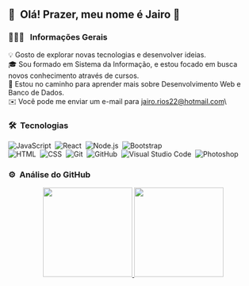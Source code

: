 ## 👋 &nbsp;Olá! Prazer, meu nome é Jairo 🤙

### 👨🏻‍💻 &nbsp; Informações Gerais

💡  Gosto de explorar novas tecnologias e desenvolver ideias.\
🎓 Sou formado em Sistema da Informação, e estou focado em busca novos conhecimento através de cursos.\
🌱 Estou no caminho  para aprender mais sobre Desenvolvimento Web e Banco de Dados.\
✉️ Você pode me enviar um e-mail para jairo.rios22@hotmail.com\

### 🛠 &nbsp;Tecnologias

![JavaScript](https://img.shields.io/badge/-JavaScript-05122A?style=flat&logo=javascript)&nbsp;
![React](https://img.shields.io/badge/-React-05122A?style=flat&logo=react)&nbsp;
![Node.js](https://img.shields.io/badge/-Node.js-05122A?style=flat&logo=node.js)&nbsp;
![Bootstrap](https://img.shields.io/badge/-Bootstrap-05122A?style=flat&logo=bootstrap&logoColor=563D7C)\
![HTML](https://img.shields.io/badge/-HTML-05122A?style=flat&logo=HTML5)&nbsp;
![CSS](https://img.shields.io/badge/-CSS-05122A?style=flat&logo=CSS3&logoColor=1572B6)&nbsp;
![Git](https://img.shields.io/badge/-Git-05122A?style=flat&logo=git)&nbsp;
![GitHub](https://img.shields.io/badge/-GitHub-05122A?style=flat&logo=github)&nbsp;
![Visual Studio Code](https://img.shields.io/badge/-Visual%20Studio%20Code-05122A?style=flat&logo=visual-studio-code&logoColor=007ACC)&nbsp;
![Photoshop](https://img.shields.io/badge/-Photoshop-05122A?style=flat&logo=adobe-photoshop)&nbsp;


### ⚙️ &nbsp;Análise do GitHub

<p align="center">
<a href="https://github.com/JairoRivers">
  <img height="180em" src="https://github-readme-stats-eight-theta.vercel.app/api?username=JairoRivers&show_icons=true&theme=dark&include_all_commits=true&count_private=true"/>
  <img height="180em" src="https://github-readme-stats-eight-theta.vercel.app/api/top-langs/?username=JairoRivers&layout=compact&langs_count=8&theme=dark"/>
</a>
</p>
